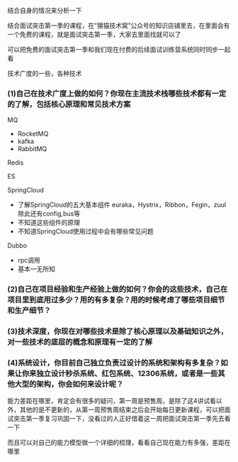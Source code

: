 
结合自身的情况来分析一下

结合面试突击第一季的课程，在“狸猫技术窝”公众号的知识店铺里去，在里面会有一个免费的课程，就是面试突击第一季，大家去里面找就可以了

可以把免费的面试突击第一季和我们现在付费的后续面试训练营系统同时同步一起看

技术广度的一些，各种技术

### (1)自己在技术广度上做的如何？你现在主流技术栈哪些技术都有一定的了解，包括核心原理和常见技术方案
MQ
  - RocketMQ
  - kafka
  - RabbitMQ
  
Redis

ES

SpringCloud
  - 了解SpringCloud的五大基本组件
  euraka，Hystrix，Ribbon，Fegin，zuul
  除此还有config,bus等
  - 不知道这些组件的原理
  - 不知道SpringCloud使用过程中会有哪些常见问题
  
Dubbo
  - rpc调用
  - 基本一无所知
  

### (2)自己在项目经验和生产经验上做的如何？你会的这些技术，自己在项目里到底用过多少？用的有多复杂？用的时候考虑了哪些项目细节和生产细节？

### (3)技术深度，你现在对哪些技术是除了核心原理以及基础知识之外，对一些技术的底层的概念和原理有一定的了解

### (4)系统设计，你目前自己独立负责过设计的系统和架构有多复杂？如果让你来独立设计秒杀系统、红包系统、12306系统，或者是一些其他大型的架构，你会如何来设计呢？

能力差距在哪里，肯定会有很多的疑问，第一周是预售周，是除了这4讲试看以外，其他的是不更新的，从第一周预售周结束之后会开始每日更新课程，可以把面试突击第一季复习巩固一下，没看过的人正好借着这一周把面试突击第一季先去看一下

而且可以对自己的能力模型做一个详细的梳理，看看自己现在能力有多强，差距在哪里

